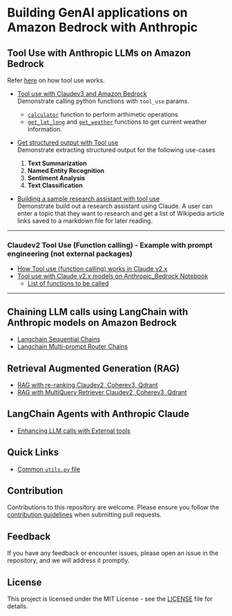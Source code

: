 # Building GenAI applications on Amazon Bedrock with Anthropic

## Tool Use with Anthropic LLMs on Amazon Bedrock

Refer [here](./examples/tool_use/claude_v3x/README.md) on how tool use works.

- [Tool use with Claudev3 and Amazon Bedrock](./examples/tool_use/claude_v3x/api_calls/tool_use_apicalls_claudev3.ipynb)\
Demonstrate calling python functions with `tool_use` params.
  - [`calculator`](./examples/tool_use/claude_v3x/api_calls/tools_claudev3.py) function to perform arthimetic operations
  - [`get_lat_long`](./examples/tool_use/claude_v3x/api_calls/tools_claudev3.py) and [`get_weather`](./examples/tool_use/claude_v3x/api_calls/tools_claudev3.py) functions to get current weather information.



- [Get structured output with Tool use](./examples/tool_use/claude_v3x/structured_output/tool_use_structured_output.ipynb)\
Demonstrate extracting structured output for the following use-cases
   1. **Text Summarization**
   2. **Named Entity Recognition**
   3. **Sentiment Analysis**
   4. **Text Classification**

- [Building a sample research assistant with tool use](./examples/tool_use/claude_v3x/research_assistant/research_assistant_sonnet_v35.ipynb)\
Demonstrate build out a research assistant using Claude. A user can enter a topic that they want to research and get a list of Wikipedia article links saved to a markdown file for later reading.

---

### Claudev2 Tool Use (Function calling) - Example with prompt engineering (not external packages)

- [How Tool use (function calling) works in Claude v2.x](./examples/tool_use/claude_v2x/README.md)
- [Tool use with Claude v2.x models on Anthropic_Bedrock Notebook](./examples/tool_use/claude_v2x/anthropic_func_calling.ipynb)
  - [List of functions to be called](./examples/tool_use/claude_v2x/tools.py)

---

## Chaining LLM calls using LangChain with Anthropic models on Amazon Bedrock

- [Langchain Sequential Chains](./examples/langchain-bedrock/sequential-router-chains/anthropic-sequential-chains.ipynb)
- [Langchain Multi-prompt Router Chains](./examples/langchain-bedrock/sequential-router-chains/anthropic-router-chains.ipynb)

## Retrieval Augmented Generation (RAG)

- [RAG with re-ranking Claudev2, Coherev3, Qdrant](./examples/langchain-bedrock/rag_with_bedrock/RAG_with_reranking_claudev2.ipynb)
- [RAG with MultiQuery Retriever Claudev2, Coherev3, Qdrant](./examples/langchain-bedrock/rag_with_bedrock/RAG_with_multiquery_claudev2.ipynb)


## LangChain Agents with Anthropic Claude

- [Enhancing LLM calls with External tools](./examples/langchain-bedrock/agents_with_anthropic/search_agents_with_claude.ipynb)

## Quick Links

- [Common `utils.py` file](./examples/langchain-bedrock/utils/utils.py)

## Contribution

Contributions to this repository are welcome. Please ensure you follow the [contribution guidelines](../CONTRIBUTING.md) when submitting pull requests.

## Feedback

If you have any feedback or encounter issues, please open an issue in the repository, and we will address it promptly.

## License

This project is licensed under the MIT License - see the [LICENSE](../LICENSE) file for details.
